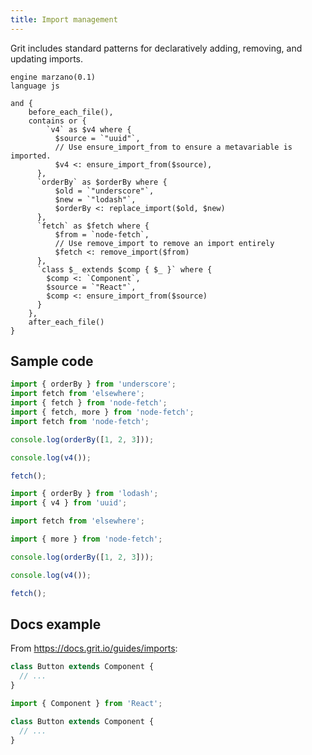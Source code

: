 ```yaml
---
title: Import management
---
```


Grit includes standard patterns for declaratively adding, removing, and updating imports.

```grit
engine marzano(0.1)
language js

and {
    before_each_file(),
    contains or {
        `v4` as $v4 where {
          $source = `"uuid"`,
          // Use ensure_import_from to ensure a metavariable is imported.
          $v4 <: ensure_import_from($source),
      },
      `orderBy` as $orderBy where {
          $old = `"underscore"`,
          $new = `"lodash"`,
          $orderBy <: replace_import($old, $new)
      },
      `fetch` as $fetch where {
          $from = `node-fetch`,
          // Use remove_import to remove an import entirely
          $fetch <: remove_import($from)
      },
      `class $_ extends $comp { $_ }` where {
        $comp <: `Component`,
        $source = `"React"`,
        $comp <: ensure_import_from($source)
      }
    },
    after_each_file()
}
```

## Sample code

```js
import { orderBy } from 'underscore';
import fetch from 'elsewhere';
import { fetch } from 'node-fetch';
import { fetch, more } from 'node-fetch';
import fetch from 'node-fetch';

console.log(orderBy([1, 2, 3]));

console.log(v4());

fetch();
```

```js
import { orderBy } from 'lodash';
import { v4 } from 'uuid';

import fetch from 'elsewhere';

import { more } from 'node-fetch';

console.log(orderBy([1, 2, 3]));

console.log(v4());

fetch();
```

## Docs example

From https://docs.grit.io/guides/imports:

```typescript
class Button extends Component {
  // ...
}
```

```typescript
import { Component } from 'React';

class Button extends Component {
  // ...
}
```
